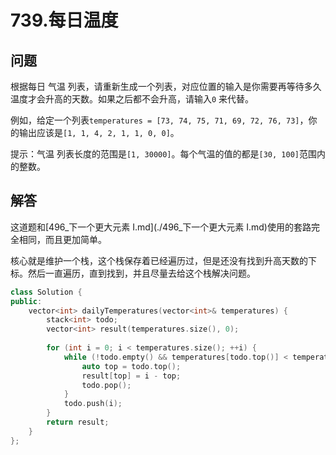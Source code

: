 # 739.每日温度

## 问题
根据每日 气温 列表，请重新生成一个列表，对应位置的输入是你需要再等待多久温度才会升高的天数。如果之后都不会升高，请输入`0` 来代替。

例如，给定一个列表`temperatures = [73, 74, 75, 71, 69, 72, 76, 73]`，你的输出应该是`[1, 1, 4, 2, 1, 1, 0, 0]`。

提示：气温 列表长度的范围是`[1, 30000]`。每个气温的值的都是`[30, 100]`范围内的整数。

## 解答
这道题和[496_下一个更大元素 I.md](./496_下一个更大元素 I.md)使用的套路完全相同，而且更加简单。

核心就是维护一个栈，这个栈保存着已经遍历过，但是还没有找到升高天数的下标。然后一直遍历，直到找到，并且尽量去给这个栈解决问题。

```C++
class Solution {
public:
    vector<int> dailyTemperatures(vector<int>& temperatures) {
        stack<int> todo;
        vector<int> result(temperatures.size(), 0);
        
        for (int i = 0; i < temperatures.size(); ++i) {
            while (!todo.empty() && temperatures[todo.top()] < temperatures[i]) {
                auto top = todo.top();
                result[top] = i - top;
                todo.pop();
            }
            todo.push(i);
        }
        return result;
    }
};
```
